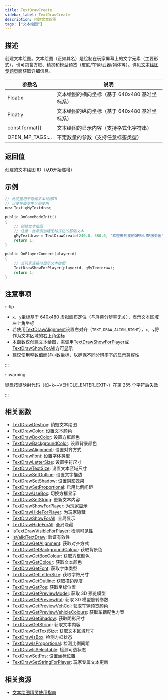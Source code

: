 ```yaml
---
title: TextDrawCreate
sidebar_label: TextDrawCreate
description: 创建文本绘图
tags: ["文本绘图"]
---
```


## 描述

创建文本绘图。文本绘图（正如其名）是绘制在玩家屏幕上的文字元素（主要形式），也可包含方框、精灵和模型预览（皮肤/车辆/武器/物体等）。详见[文本绘图专题页面](../resources/textdrawsprites)获取详细信息。

| 参数名           | 说明                                          |
| ---------------- | --------------------------------------------- |
| Float:x          | 文本绘图的横向坐标（基于 640x480 基准坐标系） |
| Float:y          | 文本绘图的纵向坐标（基于 640x480 基准坐标系） |
| const format[]   | 文本绘图的显示内容（支持格式化字符串）        |
| OPEN_MP_TAGS:... | 不定数量的参数（支持任意标签类型）            |

## 返回值

创建的文本绘图 ID（从**0**开始递增）

## 示例

```c
// 此变量用于存储文本绘图ID
// 以便在脚本中全局使用
new Text:gMyTextdraw;

public OnGameModeInit()
{
    // 创建文本绘图
    // 注意：此示例创建无格式化的基础文本
    gMyTextdraw = TextDrawCreate(240.0, 580.0, "欢迎来到我的OPEN.MP服务器");
    return 1;
}

public OnPlayerConnect(playerid)
{
    // 当玩家连接时显示文本绘图
    TextDrawShowForPlayer(playerid, gMyTextdraw);
    return 1;
}
```

## 注意事项

:::tip

- `x, y`坐标基于 640x480 虚拟画布定位（与屏幕分辨率无关），表示文本区域左上角坐标
- 若使用[TextDrawAlignment](TextDrawAlignment)设置右对齐（`TEXT_DRAW_ALIGN_RIGHT`），`x, y`将作为文本区域的右上角坐标
- 本函数仅创建文本绘图，需调用[TextDrawShowForPlayer](TextDrawShowForPlayer)或[TextDrawShowForAll](TextDrawShowForAll)方可显示
- 建议使用整数值而非小数坐标，以确保不同分辨率下的显示兼容性

:::

:::warning

键盘按键映射代码（如~k~~VEHICLE_ENTER_EXIT~）在第 255 个字符后失效

:::

## 相关函数

- [TextDrawDestroy](TextDrawDestroy): 销毁文本绘图
- [TextDrawColor](TextDrawColor): 设置文本颜色
- [TextDrawBoxColor](TextDrawBoxColor): 设置方框颜色
- [TextDrawBackgroundColor](TextDrawBackgroundColor): 设置背景颜色
- [TextDrawAlignment](TextDrawAlignment): 设置对齐方式
- [TextDrawFont](TextDrawFont): 设置字体类型
- [TextDrawLetterSize](TextDrawLetterSize): 设置字符尺寸
- [TextDrawTextSize](TextDrawTextSize): 设置文本区域尺寸
- [TextDrawSetOutline](TextDrawSetOutline): 设置文字描边
- [TextDrawSetShadow](TextDrawSetShadow): 设置阴影效果
- [TextDrawSetProportional](TextDrawSetProportional): 启用比例间距
- [TextDrawUseBox](TextDrawUseBox): 切换方框显示
- [TextDrawSetString](TextDrawSetString): 更新文本内容
- [TextDrawShowForPlayer](TextDrawShowForPlayer): 为玩家显示
- [TextDrawHideForPlayer](TextDrawHideForPlayer): 为玩家隐藏
- [TextDrawShowForAll](TextDrawShowForAll): 全局显示
- [TextDrawHideForAll](TextDrawHideForAll): 全局隐藏
- [IsTextDrawVisibleForPlayer](IsTextDrawVisibleForPlayer): 检测可见性
- [IsValidTextDraw](IsValidTextDraw): 验证有效性
- [TextDrawGetAlignment](TextDrawGetAlignment): 获取对齐方式
- [TextDrawGetBackgroundColour](TextDrawGetBackgroundColour): 获取背景色
- [TextDrawGetBoxColour](TextDrawGetBoxColour): 获取方框颜色
- [TextDrawGetColour](TextDrawGetColour): 获取文本颜色
- [TextDrawGetFont](TextDrawGetFont): 获取字体类型
- [TextDrawGetLetterSize](TextDrawGetLetterSize): 获取字符尺寸
- [TextDrawGetOutline](TextDrawGetOutline): 获取描边厚度
- [TextDrawGetPos](TextDrawGetPos): 获取坐标位置
- [TextDrawGetPreviewModel](TextDrawGetPreviewModel): 获取 3D 预览模型
- [TextDrawGetPreviewRot](TextDrawGetPreviewRot): 获取 3D 模型旋转参数
- [TextDrawGetPreviewVehCol](TextDrawGetPreviewVehCol): 获取车辆预览颜色
- [TextDrawGetPreviewVehicleColours](TextDrawGetPreviewVehicleColours): 获取车辆配色方案
- [TextDrawGetShadow](TextDrawGetShadow): 获取阴影尺寸
- [TextDrawGetString](TextDrawGetString): 获取文本内容
- [TextDrawGetTextSize](TextDrawGetTextSize): 获取文本区域尺寸
- [TextDrawIsBox](TextDrawIsBox): 检测方框状态
- [TextDrawIsProportional](TextDrawIsProportional): 检测比例间距
- [TextDrawIsSelectable](TextDrawIsSelectable): 检测可选状态
- [TextDrawSetPos](TextDrawSetPos): 设置坐标位置
- [TextDrawSetStringForPlayer](TextDrawSetStringForPlayer): 玩家专属文本更新

## 相关资源

- [文本绘图精灵使用指南](../resources/textdrawsprites)
